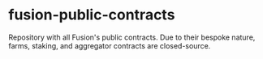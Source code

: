 # fusion-public-contracts
Repository with all Fusion's public contracts. Due to their bespoke nature, farms, staking, and aggregator contracts are closed-source.
